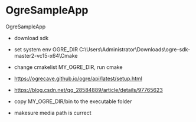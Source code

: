 # OgreSampleApp
OgreSampleApp
- download sdk
- set system env OGRE_DIR C:\Users\Administrator\Downloads\ogre-sdk-master2-vc15-x64\Cmake
- change cmakelist MY_OGRE_DIR, run cmake
- https://ogrecave.github.io/ogre/api/latest/setup.html
- https://blog.csdn.net/qq_28584889/article/details/97765623

- copy MY_OGRE_DIR/bin to the executable folder
- makesure media path is currect
